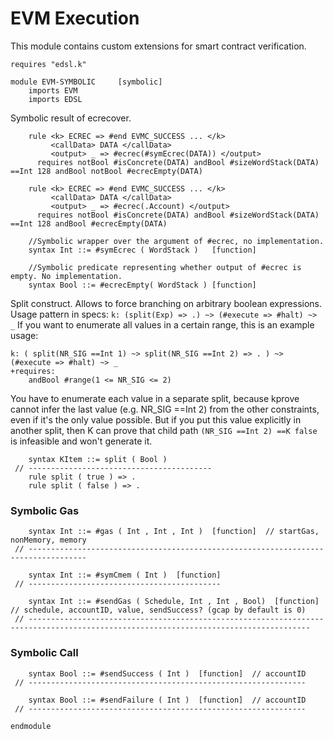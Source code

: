EVM Execution
=============

This module contains custom extensions for smart contract verification.

```k
requires "edsl.k"

module EVM-SYMBOLIC     [symbolic]
    imports EVM
    imports EDSL
```

Symbolic result of ecrecover.

```k
    rule <k> ECREC => #end EVMC_SUCCESS ... </k>
         <callData> DATA </callData>
         <output> _ => #ecrec(#symEcrec(DATA)) </output>
      requires notBool #isConcrete(DATA) andBool #sizeWordStack(DATA) ==Int 128 andBool notBool #ecrecEmpty(DATA)
         
    rule <k> ECREC => #end EVMC_SUCCESS ... </k>
         <callData> DATA </callData>
         <output> _ => #ecrec(.Account) </output>
      requires notBool #isConcrete(DATA) andBool #sizeWordStack(DATA) ==Int 128 andBool #ecrecEmpty(DATA)

    //Symbolic wrapper over the argument of #ecrec, no implementation. 
    syntax Int ::= #symEcrec ( WordStack )   [function]
    
    //Symbolic predicate representing whether output of #ecrec is empty. No implementation.
    syntax Bool ::= #ecrecEmpty( WordStack ) [function]
```

Split construct. Allows to force branching on arbitrary boolean expressions.
Usage pattern in specs: `k: (split(Exp) => .) ~> (#execute => #halt) ~> _`
If you want to enumerate all values in a certain range, this is an example usage:
```
k: ( split(NR_SIG ==Int 1) ~> split(NR_SIG ==Int 2) => . ) ~> (#execute => #halt) ~> _
+requires:
    andBool #range(1 <= NR_SIG <= 2)
``` 
You have to enumerate each value in a separate split, because kprove cannot infer the last value (e.g. NR_SIG ==Int 2)
from the other constraints, even if it's the only value possible.
But if you put this value explicitly in another split, then K can prove that child path 
`(NR_SIG ==Int 2) ==K false` is infeasible and won't generate it.

```k
    syntax KItem ::= split ( Bool )
 // -----------------------------------------
    rule split ( true ) => .
    rule split ( false ) => .
```

### Symbolic Gas

```k
    syntax Int ::= #gas ( Int , Int , Int )  [function]  // startGas, nonMemory, memory
 // -----------------------------------------------------------------------------------

    syntax Int ::= #symCmem ( Int )  [function]
 // -------------------------------------------

    syntax Int ::= #sendGas ( Schedule, Int , Int , Bool)  [function]  // schedule, accountID, value, sendSuccess? (gcap by default is 0)
 // -------------------------------------------------------------------------------------------------------------------------------------

```

### Symbolic Call
```k
    syntax Bool ::= #sendSuccess ( Int )  [function]  // accountID
 // --------------------------------------------------------------

    syntax Bool ::= #sendFailure ( Int )  [function]  // accountID
 // --------------------------------------------------------------

endmodule
```
